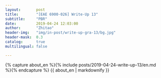 ```yaml
---
layout:       post
title:        "[EAE 6900-026] Write-Up 13"
subtitle:     "PBR"
date:         2019-04-24 12:03:00
author:       "Zhitao"
header-img:   "img/in-post/write-up-gra-13/bg.jpg"
header-mask:  0.3
catalog:      true
multilingual: false

---
```


<!-- Chinese Version -->
<!-- <div class="zh post-container">
    {% capture about_zh %}{% include posts/2018-08-29-write-up-01/zh.md %}{% endcapture %}
    {{ about_zh | markdownify }}
</div> -->

<!-- English Version -->
<div class="en post-container">
    {% capture about_en %}{% include posts/2019-04-24-write-up-13/en.md %}{% endcapture %}
    {{ about_en | markdownify }}
</div>

